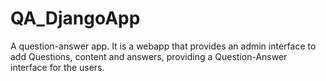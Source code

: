 # QA_DjangoApp
A question-answer app.
It is a webapp that provides an admin interface to add Questions, content and answers,
providing a Question-Answer interface for the users.
